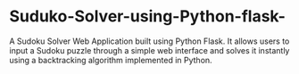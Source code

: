 # Suduko-Solver-using-Python-flask-
A Sudoku Solver Web Application built using Python Flask. It allows users to input a Sudoku puzzle through a simple web interface and solves it instantly using a backtracking algorithm implemented in Python.  
